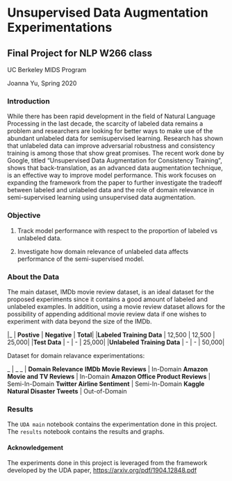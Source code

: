 # Unsupervised Data Augmentation Experimentations
## Final Project for NLP W266 class

UC Berkeley MIDS Program 

Joanna Yu, Spring 2020

### Introduction
While there has been rapid development in the field of Natural Language Processing in the last decade, the scarcity of labeled data remains a problem and researchers are looking for better ways to make use of the abundant unlabeled data for semisupervised
learning. Research has shown that unlabeled data can improve adversarial robustness and consistency training is among those that show great promises. The recent work done by Google, titled “Unsupervised Data Augmentation for Consistency Training”, shows that back-translation, as an advanced data augmentation technique, is an effective way to improve model performance. This work focuses on expanding the framework from the paper to further investigate the tradeoff between labeled and unlabeled data and the role of domain relevance in semi-supervised learning using unsupervised data augmentation.

### Objective 

1. Track model performance with respect to the proportion of labeled vs unlabeled data.

2. Investigate how domain relevance of unlabeled data affects performance of the semi-supervised model.

### About the Data

The main dataset, IMDb movie review dataset, is an ideal dataset for the proposed experiments since it contains a good amount of labeled and unlabeled examples. In addition, using a movie review dataset allows for the possibility of appending additional movie review data if one wishes to experiment with data beyond the size of the IMDb.


|_ | **Postive** | **Negative** | **Total**|
|**Labeled Training Data** | 12,500 | 12,500 | 25,000|
|**Test Data** | - | - | 25,000|
|**Unlabeled Training Data** | - | - | 50,000|

Dataset for domain relavance experimentations:

_ | _
_ | **Domain Relevance**
**IMDb Movie Reviews** | In-Domain
**Amazon Movie and TV Reviews** | In-Domain
**Amazon Office Product Reviews** | Semi-In-Domain
**Twitter Airline Sentiment** | Semi-In-Domain
**Kaggle Natural Disaster Tweets** | Out-of-Domain




### Results
The `UDA main` notebook contains the experimentation done in this project. The `results` notebook contains the results and graphs.

#### Acknowledgement
The experiments done in this project is leveraged from the framework developed by the UDA paper, https://arxiv.org/pdf/1904.12848.pdf
